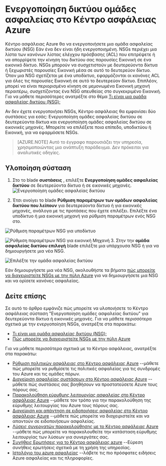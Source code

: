 <properties
   pageTitle="Ενεργοποίηση δικτύου ομάδες ασφαλείας στο Κέντρο ασφάλειας Azure | Microsoft Azure"
   description="Αυτό το έγγραφο που δείχνει πώς μπορείτε να υλοποιήσετε το Κέντρο ασφάλειας Azure σύσταση **Ενεργοποίηση ομάδες ασφαλείας δικτύου**."
   services="security-center"
   documentationCenter="na"
   authors="TerryLanfear"
   manager="MBaldwin"
   editor=""/>

<tags
   ms.service="security-center"
   ms.devlang="na"
   ms.topic="article"
   ms.tgt_pltfrm="na"
   ms.workload="na"
   ms.date="07/29/2016"
   ms.author="terrylan"/>

# <a name="enable-network-security-groups-in-azure-security-center"></a>Ενεργοποίηση δικτύου ομάδες ασφαλείας στο Κέντρο ασφάλειας Azure

Κέντρο ασφάλειας Azure θα να ενεργοποιήσετε μια ομάδα ασφαλείας δικτύου (NSG) Εάν ένα δεν είναι ήδη ενεργοποιημένη. NSGs περιέχει μια λίστα των κανόνων λίστας ελέγχου πρόσβασης (ACL) που επιτρέψετε ή να απορρίψετε την κίνηση του δικτύου σας παρουσίες Εικονική σε ένα εικονικό δίκτυο. NSGs μπορούν να συσχετιστούν με δευτερεύοντα δίκτυα ή ξεχωριστές παρουσίες Εικονική μέσα σε αυτό το δευτερεύον δίκτυο. Όταν μια NSG σχετίζεται με ένα υποδίκτυο, εφαρμόζονται οι κανόνες ACL για όλες τις παρουσίες Εικονική σε αυτό το δευτερεύον δίκτυο. Επιπλέον, μπορεί να είναι περιορισμένο κίνηση σε μεμονωμένα Εικονική μηχανή περαιτέρω, συσχετίζοντας ένα NSG απευθείας στο συγκεκριμένο Εικονική. Για να μάθετε περισσότερες ανατρέξτε στο θέμα [Τι είναι μια ομάδα ασφαλείας δικτύου (NSG);](../virtual-network/virtual-networks-nsg.md)

Αν δεν έχετε ενεργοποιήσει NSGs, Κέντρο ασφάλειας θα εμφανίσει δύο συστάσεις για εσάς: Ενεργοποίηση ομάδες ασφαλείας δικτύου σε δευτερεύοντα δίκτυα και ενεργοποίηση ομάδες ασφαλείας δικτύου σε εικονικές μηχανές. Μπορείτε να επιλέξετε ποια επίπεδο, υποδικτύου ή Εικονική, για να εφαρμόσετε NSGs.


> [AZURE.NOTE] Αυτό το έγγραφο παρουσιάζει την υπηρεσία, χρησιμοποιώντας μια ανάπτυξη παράδειγμα.  Δεν πρόκειται για αναλυτικές οδηγίες.

## <a name="implement-the-recommendation"></a>Υλοποίηση σύσταση

1. Στο το blade **συστάσεις** , επιλέξτε **Ενεργοποίηση ομάδες ασφαλείας δικτύου** σε δευτερεύοντα δίκτυα ή σε εικονικές μηχανές.
![Ενεργοποίηση ομάδες ασφαλείας δικτύου][1]

2. Έτσι ανοίγει το blade **Ρύθμιση παραμέτρων των ομάδων ασφαλείας δικτύου που λείπουν** για δευτερεύοντα δίκτυα ή για εικονικές μηχανές, ανάλογα με τις προτάσεις που έχετε επιλέξει. Επιλέξτε ένα υποδίκτυο ή μια εικονική μηχανή για ρύθμιση παραμέτρων ενός NSG στο.

  ![Ρύθμιση παραμέτρων NSG για υποδίκτυο][2]

  ![Ρύθμιση παραμέτρων NSG για εικονική Μηχανή][3]
3. Στην την **ομάδα ασφαλείας δικτύου επιλογή** blade επιλέξτε μια υπάρχουσα NSG ή για να δημιουργήσετε μια νέα NSG.

  ![Επιλέξτε την ομάδα ασφαλείας δικτύου][4]

Εάν δημιουργήσετε μια νέα NSG, ακολουθήστε τα βήματα [πώς μπορείτε να διαχειριστείτε NSGs με την πύλη Azure](../virtual-network/virtual-networks-create-nsg-arm-pportal.md) για να δημιουργήσετε μια NSG και να ορίσετε κανόνες ασφαλείας.

## <a name="see-also"></a>Δείτε επίσης

Σε αυτό το άρθρο εμφάνιζε πώς μπορείτε να υλοποιήσετε το Κέντρο ασφάλειας σύσταση "Ενεργοποίηση ομάδες ασφαλείας δικτύου" για δευτερεύοντα δίκτυα ή εικονικές μηχανές. Για να μάθετε περισσότερα σχετικά με την ενεργοποίηση NSGs, ανατρέξτε στα παρακάτω:

- [Τι είναι μια ομάδα ασφαλείας δικτύου (NSG);](../virtual-network/virtual-networks-nsg.md)
- [Πώς μπορείτε να διαχειριστείτε NSGs με την πύλη Azure](../virtual-network/virtual-networks-create-nsg-arm-pportal.md)

Για να μάθετε περισσότερα σχετικά με το Κέντρο ασφάλειας, ανατρέξτε στα παρακάτω:

- [Ρύθμιση πολιτικών ασφάλειας στο Κέντρο ασφάλειας Azure](security-center-policies.md) --μάθετε πώς μπορείτε να ρυθμίσετε τις πολιτικές ασφαλείας για τις συνδρομές του Azure και τις ομάδες πόρων.
- [Διαχείριση ασφαλείας συστάσεων στο Κέντρο ασφάλειας Azure](security-center-recommendations.md) --μάθετε πώς συστάσεις σας βοηθήσουν να προστατεύσετε Azure τους πόρους σας.
- [Παρακολούθηση εύρυθμης λειτουργίας ασφαλείας στο Κέντρο ασφάλειας Azure](security-center-monitoring.md) --μάθετε τον τρόπο για την παρακολούθηση της εύρυθμης λειτουργίας του Azure τους πόρους σας.
- [Διαχείριση και απάντηση σε ειδοποιήσεις ασφαλείας στο Κέντρο ασφάλειας Azure](security-center-managing-and-responding-alerts.md) --μάθετε πώς μπορείτε να διαχειριστείτε και να απαντούν σε ειδοποιήσεων ασφαλείας.
- [Λύσεις συνεργατών παρακολούθησης με το Κέντρο ασφάλειας Azure](security-center-partner-solutions.md) --μάθετε πώς μπορείτε να παρακολουθείτε την κατάσταση εύρυθμης λειτουργίας των λύσεων για συνεργάτες σας.
- [Συνήθεις Ερωτήσεις για το Κέντρο ασφάλειας azure](security-center-faq.md) --Εύρεση συνήθεις ερωτήσεις σχετικά με τη χρήση της υπηρεσίας.
- [Ιστολόγιο του azure ασφαλείας](http://blogs.msdn.com/b/azuresecurity/) --λάβετε τις πιο πρόσφατες ειδήσεις Azure ασφαλείας και τις πληροφορίες.

<!--Image references-->
[1]: ./media/security-center-enable-nsg/enable-nsg.png
[2]:./media/security-center-enable-nsg/configure-nsg-for-subnet.png
[3]: ./media/security-center-enable-nsg/configure-nsg-for-vm.png
[4]: ./media/security-center-enable-nsg/choose-nsg.png
